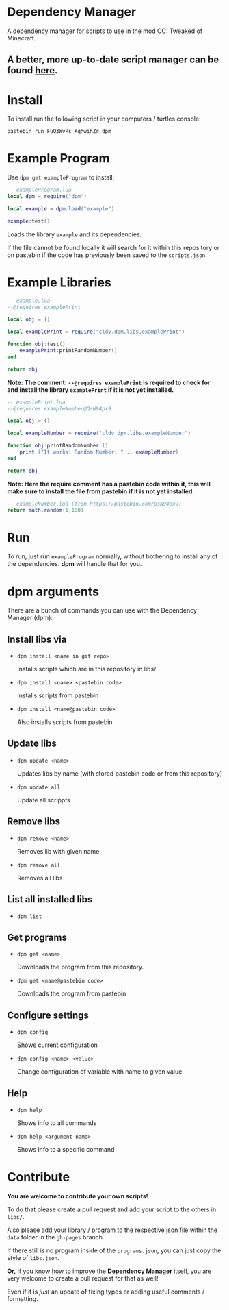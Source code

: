 # Dependency Manager
A dependency manager for scripts to use in the mod CC: Tweaked of Minecraft.

A better, more up-to-date script manager can be found [here](https://github.com/mc-cc-scripts/script-manager).
---

# Install
To install run the following script in your computers / turtles console:

`pastebin run FuQ3WvPs KqhwihZr dpm`

# Example Program
Use `dpm get exampleProgram` to install.
```lua
-- exampleProgram.lua
local dpm = require("dpm")

local example = dpm:load("example")

example:test()
```
Loads the library `example` and its dependencies.

If the file cannot be found locally it will search for it within this repository or on pastebin if the code has previously been saved to the `scripts.json`.

# Example Libraries
```lua
-- example.lua
--@requires examplePrint

local obj = {}

local examplePrint = require("cldv.dpm.libs.examplePrint")

function obj:test()
    examplePrint:printRandomNumber()
end

return obj
```
**Note: The comment: `--@requires examplePrint` is required to check for and install the library `examplePrint` if it is not yet installed.**

```lua
-- examplePrint.lua
--@requires exampleNumber@QsN94px9

local obj = {}

local exampleNumber = require("cldv.dpm.libs.exampleNumber")

function obj:printRandomNumber ()
    print ("It works! Random Number: " .. exampleNumber)
end

return obj
```
**Note: Here the require comment has a pastebin code within it, this will make sure to install the file from pastebin if it is not yet installed.**

```lua
-- exampleNumber.lua (from https://pastebin.com/QsN94px9)
return math.random(1,100)
```

# Run
To run, just run `exampleProgram` normally, without bothering to install any of the dependencies. **dpm** will handle that for you.

# dpm arguments
There are a bunch of commands you can use with the Dependency Manager (dpm):

## Install libs via
- `dpm install <name in git repo>`

  Installs scripts which are in this repository in libs/
- `dpm install <name> <pastebin code>`

  Installs scripts from pastebin
- `dpm install <name@pastebin code>`

  Also installs scripts from pastebin

## Update libs
- `dpm update <name>`

  Updates libs by name (with stored pastebin code or from this repository)
- `dpm update all`

  Update all scrippts

## Remove libs
- `dpm remove <name>`

  Removes lib with given name
- `dpm remove all`

  Removes all libs

## List all installed libs
- `dpm list`

## Get programs
- `dpm get <name>`

  Downloads the program <name> from this repository.
- `dpm get <name@pastebin code>`

  Downloads the program <name> from pastebin
## Configure settings
- `dpm config`

  Shows current configuration
- `dpm config <name> <value>`

  Change configuration of variable with name to given value
  
## Help
- `dpm help`

  Shows info to all commands
- `dpm help <argument name>`

  Shows info to a specific command

# Contribute
**You are welcome to contribute your own scripts!**

To do that please create a pull request and add your script to the others in `libs/`.

Also please add your library / program to the respective json file within the `data` folder in the `gh-pages` branch.

If there still is no program inside of the `programs.json`, you can just copy the style of `libs.json`.

**Or,** if you know how to improve the **Dependency Manager** itself, you are very welcome to create a pull request for that as well!

Even if it is *just* an update of fixing typos or adding useful comments / formatting.
